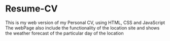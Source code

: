 # Resume-CV
This is my web version of my Personal CV, using HTML, CSS and JavaScript
The webPage also include the functionality of the location site and shows the weather forecast of the particular day of the location
